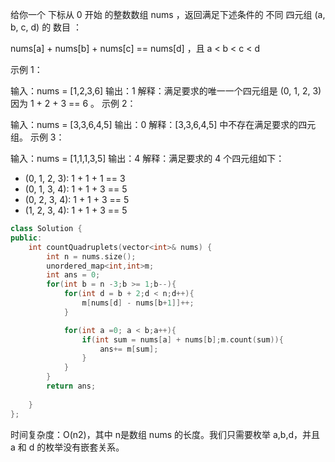 给你一个 下标从 0 开始 的整数数组 nums ，返回满足下述条件的 不同 四元组 (a, b, c, d) 的 数目 ：

nums[a] + nums[b] + nums[c] == nums[d] ，且
a < b < c < d

示例 1：

输入：nums = [1,2,3,6]
输出：1
解释：满足要求的唯一一个四元组是 (0, 1, 2, 3) 因为 1 + 2 + 3 == 6 。
示例 2：

输入：nums = [3,3,6,4,5]
输出：0
解释：[3,3,6,4,5] 中不存在满足要求的四元组。
示例 3：

输入：nums = [1,1,1,3,5]
输出：4
解释：满足要求的 4 个四元组如下：
- (0, 1, 2, 3): 1 + 1 + 1 == 3
- (0, 1, 3, 4): 1 + 1 + 3 == 5
- (0, 2, 3, 4): 1 + 1 + 3 == 5
- (1, 2, 3, 4): 1 + 1 + 3 == 5

```C++
class Solution {
public:
    int countQuadruplets(vector<int>& nums) {
        int n = nums.size();
        unordered_map<int,int>m;
        int ans = 0;
        for(int b = n -3;b >= 1;b--){
            for(int d = b + 2;d < n;d++){
                m[nums[d] - nums[b+1]]++;
            }

            for(int a =0; a < b;a++){
                if(int sum = nums[a] + nums[b];m.count(sum)){
                    ans+= m[sum];
                }
            }
        }
        return ans;
        
    }
};
```

时间复杂度：O(n2)，其中 n是数组 nums 的长度。我们只需要枚举 a,b,d，并且 a 和 d 的枚举没有嵌套关系。
